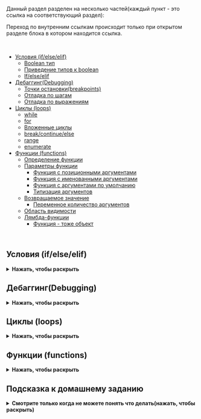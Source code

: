 Данный раздел разделен на несколько частей(каждый пункт - это ссылка на соответствующий раздел):

Переход по внутренним ссылкам происходит только при открытом разделе блока в котором находится ссылка.

<br>

 * [Условия (if/else/elif)](#условия-ifelseelif)
    * [Boolean тип](#boolean-тип)
    * [Приведение типов к boolean](#приведение-типов-к-boolean)
    * [If/else/elif](#ifelseelif)
 * [Дебаггинг(Debugging)](#дебаггингdebugging)
    * [Точки остановки(breakpoints)](#точки-остановкиbreakpoints)
    * [Отладка по шагам](#отладка-по-шагам)
    * [Отладка по выражениям](#отладка-по-выражениям)
 * [Циклы (loops)](#циклы-loops)
   * [while](#while)
   * [for](#for)
   * [Вложенные циклы](#вложенные-циклы)
   * [break/continue/else](#breakcontinueelse)
   * [range](#range)
   * [enumerate](#enumerate)
 * [Функции (functions)](#функции-functions)
   * [Определение функции](#определение-функции)
   * [Параметры функции](#параметры-функции)
     * [Функция с позиционными аргументами](#функция-с-позиционными-аргументами)
     * [Функция с именованными аргументами](#функция-с-именованными-аргументами)
     * [Функция с аргументами по умолчанию](#функция-с-аргументами-по-умолчанию)
     * [Типизация аргументов](#типизация-аргументов)
   * [Возвращаемое значение](#возвращаемое-значение)
     * [Переменное количество аргументов](#переменное-количество-аргументов)
   * [Область видимости](#область-видимости)
   * [Лямбда-функции](#лямбда-функции)
     * [Функция - тоже объект](#функция---тоже-объект)


<br>

## Условия (if/else/elif)
<details><summary><b>Нажать, чтобы раскрыть</b></summary>

Условия в Python, как и в любом другом языке программирования, нужны для ветвления логики программы и помогают в зависимости от условий выбирать действия.

В результате работы условий всегда возвращается `True` или `False`. Эти значения называются `boolean` типом.

Также есть тип данных `None`, который означает отсутствие значения. В Python `None` интерпретируется как `False`.

```python
>>> type(None)
<class 'NoneType'>
```

### Boolean тип

`boolean` тип - это тип данных, который может принимать только два значения: `True` или `False`. В Python `True` и `False` являются ключевыми словами.

```python
>>> type(True)
<class 'bool'>

>>> type(False)
<class 'bool'>
```


### Приведение типов к boolean

В Python есть функция `bool()`, которая преобразует объект в `boolean` тип. Все объекты в Python имеют значение `True`, если они не равны `False`, `None`, `0` или пустой строке `""`. Все остальные объекты имеют значение `False`.

```python
>>> bool(0) # 0 - это всегда False
False
>>> bool(1) # любое число, кроме 0, это True
True
>>> bool(-1) # любое число(в том числе отрицательное), кроме 0, это True
True
>>> bool("Hello") # любая непустая строка это True
True
>>> bool("") # пустая строка это False
False
>>> bool(None) # None это всегда False
False
>>> bool([]) # пустой список это False
False
>>> bool([1, 2, 3]) # непустой список это True
True
>>> bool({}) # пустой словарь это False
False
>>> bool({1: 2}) # непустой словарь это True
True
>>> bool(0.0) # 0.0 это False
False
>>> bool(0.1) # любое число, кроме 0.0, это True
True
>>> bool([False]) # список с одним элементом False это True
True
>>> bool([0]) # список с одним элементом 0 это True
True
>>> bool([None]) # список с одним элементом None это True
True
```

### If/else/elif

Если условие истинно(`True`), то выполняется блок кода, который находится после `if`. Если условие ложно(`False`), то не будет выполнено ничего. В случае если есть несколько условий, выполняется блок кода, который находится после `else` или `elif`(`else if`). 
Блоки кода `else` и `elif` не обязательны.

Отступами (4 пробела) в Python обозначается вложенность блоков кода.

Примеры использования условий:

```python
>>> if True:
...     print("True")  # данное условие истинно, поэтому будет напечатано "True"

>>> if False:  
...     print("False") # данное условие ложно, поэтому ничего не будет напечатано
```

Чтобы выполнить часть кода если условие ложно, можно использовать часть `not`. Оператор `not` изменяет значение на противоположное:

```python
>>> if not False:
...     print("False")  # данное условие истинно, поэтому будет напечатано "False"
```


Вместе с условиями можно использовать логические операторы:
```python
>>> if True or False:  # оператор "или". Если хотя бы одно из условий истинно, то будет выполнен блок кода
...     print("something")

>>> if True and False:  # оператор "и". Если оба условия истинны, то будет выполнен блок кода
...     print("something")

```

Можно использовать `else` и задавать более сложные условия:
```python
>>> if True:
...     print("True")
... else:                 # если условие ложно, то будет выполнен блок кода после else
...     print("False")
```


```python

>>> code = 200

>>> if 200 <= code < 400:
...     print("Проверка пройдена, хороший ответ")
... else:
...     print("Плохой код ответа")
```


Если надо проверить больше условий, то можно использовать `elif` и `else`:

```python
>>> code = 1000

>>> if 200 <= code < 400:
...     print("Проверка пройдена, хороший ответ")
... elif 400 <= code < 500:
...     print("Плохой код ответа")
... else:
...     print("Какой-то странный код ответа")  # будет выполнен блок кода после else так как ни одно из условий выше не истинно
```

Может быть сколько угодно действий если условие истинно, и сколько угодно условий в `elif` и `else`.

```python

>>> user_list = []

>>> if user_list == []:
...     pass # если список пустой, то ничего не делать

>>> items_count = 0

>>> if items_count == 0:
...     pass

>>> text = 'abc'

>>> if 'abc' == text:
...     pass

```

В Python есть 'ситаксический сахар' для проверки наличия элемента в списке, словаре, множестве и т.д.:

```python
>>> user_list = []

>>> if user_list:
...     pass # если список пустой, то ничего не делать

>>> items_count = 0

>>> if items_count:
...     pass

>>> text = 'abc'

>>> if 'abc':
...     pass

```
</details>

## Дебаггинг(Debugging)
<details><summary><b>Нажать, чтобы раскрыть</b></summary>

Дебаггинг - это процесс поиска и устранения ошибок в программе. В Python для дебаггинга используются различные инструменты, такие как точки остановки, отладка по шагам и отладка по выражениям.
Таким образом вы можете запустить определенный участок кода и изучить состояние программы в этот момент времени.

### Точки остановки(breakpoints)

Точки остановки - это места в коде, где выполнение программы будет приостановлено, чтобы вы могли изучить состояние программы в этот момент времени.
Чтобы установить точку остановки в PyCharm, нажмите на левую часть окна рядом с номером строки кода. После этого выполнение программы будет приостановлено на этой строке.

![](https://raw.githubusercontent.com/qa-guru/knowledge-base/main/img/python/les6/debugging_1.jpeg)

Далее необходимо запустить программу в режиме отладки. Для этого нажмите на зеленый треугольник в верхней части окна(если файл уже был ранее запущен) или на названии файла правой кнопкой мыши и выберите `Debug`.

![](https://raw.githubusercontent.com/qa-guru/knowledge-base/main/img/python/les6/debugging_2.jpeg)

После запуска программы в режиме отладки выполнение программы будет приостановлено на установленной точке остановки.
Место остановки будет обозначено красным кружком и строка будет подсвечена.
Ниже будет панель отладки, где вы сможете изучить состояние программы, что именно было выполнено до точки остановки и что будет выполнено дальше.

![](https://raw.githubusercontent.com/qa-guru/knowledge-base/main/img/python/les6/debugging_3.jpeg)


### Отладка по шагам

В панели отладки вы можете изучить состояние переменных(их типы и значение), выполнить код по шагам, перейти к следующей точке остановки, изменить значение переменных и многое другое.

![](https://raw.githubusercontent.com/qa-guru/knowledge-base/main/img/python/les6/debugging_4.jpeg)

Блок дебаггинга в PyCharm разделен на несколько блоков:
 - вкладки (Threads & Variables, Console)
 - кнопки управления выполнением программы( rerun, stop, resume, pause program, step over, step into, step into my code, step out, view breakpoints, mute breakpoints)


На вкладке Threads & Variables вы можете изучить состояние переменных и выполнение программы.
На вкладке Console вы можете выполнить код в текущем контексте или увидеть вывод программы(все что выводится в консоль(print()))

Кнопки управления выполнением программы(слева направо):
- rerun - перезапустить программу(полностью перезапустит вашу программу)
- stop - остановить выполнение программы
- resume - продолжить выполнение программы
- pause program - приостановить выполнение программы
- step over - выполнить следующую строку кода(только одну строку)
- step into - выполнить следующую строку кода, если это функция, то перейти внутрь функции
- step into my code - выполнить следующую строку кода, если это функция, то перейти внутрь функции, но не переходить в сторонние библиотеки
- step out - выполнить код до конца текущей функции
- view breakpoints - посмотреть все точки остановки
- mute breakpoints - отключить все точки остановки

Отладка по шагам - это процесс выполнения программы по одной строке кода за раз. Во время отладки вы можете изучить состояние программы на каждом шаге.
Для выполнения программы по шагам используются кнопки управления выполнением программы(подробнее описано выше).

### Отладка по выражениям

Отладка по выражениям - это процесс когда вы можете изучить значение выражения в текущем контексте программы.

В режиме дебаггинга можно изменить значение переменных и выражений, для этого есть 2 способа:

> Первый способ изменения значения переменной:

Нажать правой кнопкой мыши на переменную и выбрать `Set Value`:

![](https://raw.githubusercontent.com/qa-guru/knowledge-base/main/img/python/les6/debugging_7.jpeg)

Далее указать новое значение переменной и нажать `Enter`. Значение переменной будет изменено на новое.

<br>

> Второй способ изменения значения переменной:

Если у вас нет блока `separate watches`, его необходимо включить. Для этого нажмите на значок `layout settings` в правом верхнем углу окна отладки и выберите `separate watches`. 
После активации у вас отобразится блок `separate watches` с правой стороны окна отладки.

![](https://raw.githubusercontent.com/qa-guru/knowledge-base/main/img/python/les6/debugging_5.jpeg)

Далее необходимо в поле ввода ввести значение для переменной и нажать `Enter`. Значение переменной будет изменено на новое.

![](https://raw.githubusercontent.com/qa-guru/knowledge-base/main/img/python/les6/debugging_6.jpeg)

В поле ввода можно подставлять условия для его проверки и увидеть результат.

![](https://raw.githubusercontent.com/qa-guru/knowledge-base/main/img/python/les6/debugging_8.jpeg)

</details>

## Циклы (loops)

<details><summary><b>Нажать, чтобы раскрыть</b></summary>

Циклы в Python нужны для повторения одних и тех же действий несколько раз. В Python есть два основных вида циклов: `while` и `for`.


### While
Цикл `while` выполняет содержимое тела цикла до тех пор, пока его условие истинно:

```python
i = 10

>>> while i < 15:
...     print(i)
...     i = i + 1  # увеличиваем значение переменной i на 1. Краткая запись i += 1

10
11
12
13
14
```
*Цикл из примера будет выполняться до тех пор, пока переменная `i` меньше 15*

> **Важно учесть:** Нужно быть осторожным с циклами `while`, так как они могут выполняться бесконечно, если условие никогда не станет ложным.

Пример бесконечного цикла:
```python
i = 10

>>> while i < 15:
...     print(i)
```

Цикл будет бесконечно печатать число 10, так как переменная `i` никогда не изменится и условие никогда не станет ложным.

Классический цикл `while` с итератором(счетчиком):

```python
>>> iterations_count = 10
>>> i = 0  # итератор
>>> while i < iterations_count:
...     print(f"Текущая итерация: {i}")
...     i += 1

Текущая итерация: 0
Текущая итерация: 1
....
Текущая итерация: 9
```

<br>


### For
Цикл `for` проходится по итерируемому объекту и выполняет заданные действия с каждым его элементом:

```python
>>> users = [
        {"name": "Oleg", "age": 32},
        {"name": "Sergey", "age": 24},
        {"name": "Stanislav", "age": 15},
        {"name": "Olga", "age": 45},
        {"name": "Maria", "age": 18}
    ]


>>> for user in users:
...     print(f"Пользователю {user['name']} {user['age']} лет")
```

> Цикл из примера будет выполняться для каждого элемента списка `users`

Пример применения цикла `for` для перебора числовых последовательностей:

```python
>>> for i in range(5):
...     print(i)

0
1
2
3
4
```

Пример применения цикла `for` для перебора строк:

```python
>>> for letter in "Hello":
...     print(letter)

H
e
l
l
o
```

При использовании цикла `for` для перебора словаря, цикл будет перебирать ключи словаря:

```python
>>> d = {
        "first": 1,
        "second": 2,
        "third": 3
    }

>>> for item in d:
...     print(item)
    
first
second
third
```

Данная запись идентична записи ниже:

```python
>>> for item in d.keys():
...     print(item)
```

Если надо перебрать значения словаря, то можно использовать метод `values()`:

```python

>>> for item in d.values():
...     print(item)

1
2
3
```

Чтобы получить и ключи и значения словаря, можно использовать метод `items()`:

```python
>>> for key, value in d.items():
...     print(key, value)

('first', 1)
('second', 2)
('third', 3)
```

Чтобы разбить словарь на ключи и значения, можно использовать метод `items()`:

```python
>>> for key, value in d.items():
...     print(f"Ключ: {key}, Значение: {value}")

Ключ: first, Значение: 1
Ключ: second, Значение: 2
Ключ: third, Значение: 3
```


### Вложенные циклы

Вложенные циклы часто используются для перебора элементов многомерных списков и словарей.

Циклы могут быть вложенными, т.е. один цикл может находиться внутри другого цикла:

```python
>>> for i in range(2):   # range - это функция, которая возвращает последовательность чисел
...     for j in range(3):
...         print(i, j) # будет напечатано 6 пар чисел, потому что внутренний цикл будет выполнен 3 раза для каждой итерации внешнего цикла

0 0
0 1
0 2
1 0
1 1
1 2

```

Вложенный цикл while может иметь следующий вид:

```python
>>> i = 0
>>> j = 0

>>> while i < 2:
...     while j < 3:
...        print(i, j)
...        j += 1
...     i += 1
...     j = 0

0 0
0 1
0 2
1 0
1 1
1 2
```

Пример цикла с шагом между итерациями:
```python
>>> iterations_count = 10


>>> for i in range(3, iterations_count, 2):
...     print(f"Текущая итерация: {i}")

Текущая итерация: 3
Текущая итерация: 5
Текущая итерация: 7
Текущая итерация: 9
```

Данный цикл будет выполняться с 3 до 10 с шагом 2


### break/continue/else

В циклах можно использовать операторы `break` и `continue` для управления выполнением цикла.

Оператор `break` прерывает выполнение цикла:

```python
>>> for i in range(10):
...     if i == 5:
...         break
...     print(i)

0
1
2
3
4
```

Оператор `continue` прерывает текущую итерацию цикла и переходит к следующей итерации:

```python
>>> for i in range(10):
...     if i == 5:
...         continue
...         print(i) # данная строка не будет выполнена
...     print(i)

0
1
2
3
4
6
7
8
9
```

Оператор `else` в циклах используется для выполнения блока кода после завершения цикла:

```python
>>> for i in range(5):
...     print(i)
... else:
...     print("Цикл завершен")

0
1
2
3
4
Цикл завершен
```


### range

`range` - это функция, которая возвращает последовательность чисел. Она может принимать один, два или три аргумента.

```python
>>> for i in range(5): # если передан один аргумент, то range возвращает последовательность чисел от 0 до n-1
...     print(i)

0
1
2
3
4
```

```python
>>> for i in range(2, 5):  # если передано два аргумента, то range возвращает последовательность чисел от a до b-1
...     print(i)

2
3
4
```

```python
>>> for i in range(2, 10, 2):  # если передано три аргумента, то range возвращает последовательность чисел от a до b-1 с шагом c
...     print(i)

2
4
6
8
```


### enumerate

`enumerate` - это функция, которая возвращает индекс и значение элемента итерируемого объекта.

```python
>>> for i, letter in enumerate("Hello"):
...     print(i, letter)

0 H
1 e
2 l
3 l
4 o
```

```python
>>> cities = ["Екатеринбург", "Москва", "Сочи"]

>>> for i, city in enumerate(cities):
...     print(f"{city} на {i + 1} месте по загрязнению воздуха")

Екатеринбург на 1 месте по загрязнению воздуха
Москва на 2 месте по загрязнению воздуха
Сочи на 3 месте по загрязнению воздуха
```
</details>


## Функции (functions)
<details><summary><b>Нажать, чтобы раскрыть</b></summary>

### Определение функции
Функция это блок кода, который выполняет определенную задачу. Функции используются для группировки кода, который выполняет определенную задачу, и для повторного использования этого кода.


```python
>>> def my_func():
...     print("Мы вызвали функцию!")

>>> my_func()  # вызов функции
Мы вызвали функцию!
```

Функция может быть любой сложности, может принимать любое количество аргументов и возвращать любые объекты.

### Параметры функции

### Функция с позиционными аргументами

Функция может принимать аргументы:

```python
>>> def sum_numbers(a, b):
        print(a + b)

>>> sum_numbers(10, 15)
25

>>> sum_numbers(20, 30)
50

>>> sum_numbers(-8912479812674981274, 1)
-8912479812674981273

>>> sum_numbers("abc", "def")
abcdef
```

```python
>>> def greeting(name):
...     print(f"Hello, {name}!")

>>> greeting("Oleg")
Hello, Oleg!
```

### Функция с именованными аргументами

```python
>>> def sum_numbers(a, b):
        print(a + b)

>>> sum_numbers(a=10, b=15)
25

>>> sum_numbers(b=10, a=15)
25
```

### Функция с аргументами по умолчанию

В функции можно использовать аргументы по умолчанию:

```python
>>> def greeting(name="User"):
...     print("Hello, {name}!")

>>> greeting() # Если не передать аргумент, то будет использовано значение по умолчанию
Hello, User!
```

```python
>>> print(greeting("Oleg")) # Если передать аргумент, то будет использовано переданное значение
Hello, Oleg!
```

### Типизация аргументов

Типизация аргументов это указание типа данных, которые должны быть переданы в функцию. Это позволяет улучшить читаемость кода и уменьшить количество ошибок.


В Python функции пишутся с применением типизации аргументов:
```python
>>> def greeting(name: str) -> str:  # после имени аргумента указывается тип данных, который должен быть передан в функцию. После знака "->" указывается тип данных, который функция возвращает
...     print("Hello, {name}!")

>>> greeting("Oleg")
Hello, Oleg!
```

### Возвращаемое значение

Функция может возвращать несколько значений:

```python
>>> def sum(a: int, b: int):
        return a + b


>>> n = sum(10, 15)
>>> print(n)
25
```

```python
>>> def get_user_info(name, age):
...     return name, age

>>> name, age = get_user_info("Oleg", 32) # Функция возвращает кортеж, который можно распаковать в переменные
>>> print(name, age)
Oleg 32
```

### Переменное количество аргументов

Функция может принимать переменное количество аргументов:

```python
>>> def sum_numbers(*args): # *args - это кортеж, который содержит все переданные аргументы
...     return sum(args)

>>> print(sum_numbers(1, 2, 3, 4, 5)) # Функция принимает любое количество аргументов
15
```

Функция может принимать любые объекты в качестве аргументов и возвращать любые объекты:

```python

>>> def get_user_info(name, age, city, *args, **kwargs):
...     return name, age, city, args, kwargs

>>> name, age, city, args, kwargs = get_user_info("Oleg", 32, "Moscow", "Python", "QA", "Automation", experience="5 years", salary="100k")
>>> print(name, age, city, args, kwargs)
Oleg 32 Moscow ('Python', 'QA', 'Automation') {'experience': '5 years', 'salary': '100k'}
```

### Область видимости

Область видимости переменной - это место, где переменная доступна. В Python есть глобальная и локальная область видимости.

Глобальная область видимости - это место, где переменная доступна во всем файле.

```python
>>> a = 10  # переменная 'a' доступна во всем файле

>>> def my_func():
...     print(a)

>>> my_func()
10
>>> print(a)  # переменная a доступна вне функции
10
```

Локальная область видимости - это место, где переменная доступна только внутри функции.

```python
>>> def my_func():
...     a = 10  # переменная a доступна только внутри функции
...     print(a)

>>> my_func()
10
>>> print(a)  # переменная a не доступна вне функции
NameError: name 'a' is not defined
```

### Лямбда-функции

Лямбда-функции - это анонимные функции, которые могут содержать только одно выражение. Они используются для создания простых функций.

```python
>>> f = lambda x: x * 2  # создание лямбда-функции, которая умножает переданное число на 2
>>> print(f(10))
20
```

```python
>>> f = lambda x, y: x + y  # создание лямбда-функции, которая складывает два переданных числа
>>> print(f(10, 15))
25
```

```python
>>> f = lambda x, y, z: x + y + z  # создание лямбда-функции, которая складывает три переданных числа
>>> print(f(10, 15, 20))
45
```

### Функция - тоже объект

Функция в Python это объект, который можно передавать в качестве аргумента в другие функции, возвращать из функции, присваивать переменной и т.д.

```python
>>> users = [
        {"name": "Oleg", "age": 32},
        {"name": "Sergey", "age": 24},
        {"name": "Stanislav", "age": 15},
        {"name": "Olga", "age": 45},
        {"name": "Maria", "age": 18},
    ]

>>> def get_age(user):
...     return user["age"]

>>> users.sort(key=get_age)  # функция get_age передается в качестве аргумента в функцию sort
>>> print(users)
[{'name': 'Stanislav', 'age': 15}, {'name': 'Maria', 'age': 18}, {'name': 'Sergey', 'age': 24}, {'name': 'Oleg', 'age': 32}, {'name': 'Olga', 'age': 45}]
```

Чтобы написать функцию get_age в виде лямбда-функции:

```python
>>> users.sort(key=lambda user: user["age"])  # лямбда-функция передается в качестве аргумента в функцию sort

>>> print(users)
[{'name': 'Stanislav', 'age': 15}, {'name': 'Maria', 'age': 18}, {'name': 'Sergey', 'age': 24}, {'name': 'Oleg', 'age': 32}, {'name': 'Olga', 'age': 45}]
```

Также можно использовать синтаксический сахар для создания лямбда-функции:

Функция itemgetter из модуля operator возвращает функцию, которая извлекает элемент из объекта по индексу.

```python
>>> from operator import itemgetter

>>> users.sort(key=itemgetter("age"))  # функция itemgetter передается в качестве аргумента в функцию sort

>>> print(users)
[{'name': 'Stanislav', 'age': 15}, {'name': 'Maria', 'age': 18}, {'name': 'Sergey', 'age': 24}, {'name': 'Oleg', 'age': 32}, {'name': 'Olga', 'age': 45}]
```
</details>


##  Подсказка к домашнему заданию

<details><summary><b>Смотрите только когда не можете понять что делать(нажать, чтобы раскрыть)</b></summary>

</details>
